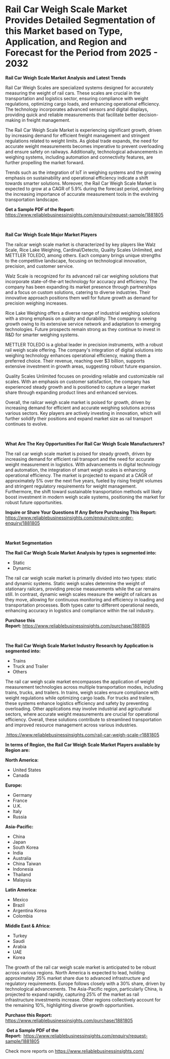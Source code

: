 <p><h1>Rail Car Weigh Scale Market Provides Detailed Segmentation of this Market based on Type, Application, and Region and Forecast for the Period from 2025 - 2032</h1></p><p><strong>Rail Car Weigh Scale Market Analysis and Latest Trends</strong></p>
<p><p>Rail Car Weigh Scales are specialized systems designed for accurately measuring the weight of rail cars. These scales are crucial in the transportation and logistics sector, ensuring compliance with weight regulations, optimizing cargo loads, and enhancing operational efficiency. The technology incorporates advanced sensors and digital displays, providing quick and reliable measurements that facilitate better decision-making in freight management.</p><p>The Rail Car Weigh Scale Market is experiencing significant growth, driven by increasing demand for efficient freight management and stringent regulations related to weight limits. As global trade expands, the need for accurate weight measurements becomes imperative to prevent overloading and ensure safety on railways. Additionally, technological advancements in weighing systems, including automation and connectivity features, are further propelling the market forward.</p><p>Trends such as the integration of IoT in weighing systems and the growing emphasis on sustainability and operational efficiency indicate a shift towards smarter solutions. Moreover, the Rail Car Weigh Scale Market is expected to grow at a CAGR of 5.9% during the forecast period, underlining the increasing importance of accurate measurement tools in the evolving transportation landscape.</p></p>
<p><strong>Get a Sample PDF of the Report:&nbsp;</strong> <a href="https://www.reliablebusinessinsights.com/enquiry/request-sample/1881805?utm_campaign=2201&utm_medium=2&utm_source=Github&utm_content=ia&utm_term=23022025&utm_id=rail-car-weigh-scale">https://www.reliablebusinessinsights.com/enquiry/request-sample/1881805</a></p>
<p>&nbsp;</p>
<p><strong>Rail Car Weigh Scale Major Market Players</strong></p>
<p><p>The railcar weigh scale market is characterized by key players like Walz Scale, Rice Lake Weighing, Cardinal/Detecto, Quality Scales Unlimited, and METTLER TOLEDO, among others. Each company brings unique strengths to the competitive landscape, focusing on technological innovation, precision, and customer service.</p><p>Walz Scale is recognized for its advanced rail car weighing solutions that incorporate state-of-the-art technology for accuracy and efficiency. The company has been expanding its market presence through partnerships and a focus on custom solutions, catering to diverse industries. Their innovative approach positions them well for future growth as demand for precision weighing increases.</p><p>Rice Lake Weighing offers a diverse range of industrial weighing solutions with a strong emphasis on quality and durability. The company is seeing growth owing to its extensive service network and adaptation to emerging technologies. Future prospects remain strong as they continue to invest in R&D for smarter weighing systems.</p><p>METTLER TOLEDO is a global leader in precision instruments, with a robust rail weigh scale offering. The company's integration of digital solutions into weighing technology enhances operational efficiency, making them a preferred choice. Their revenue, reaching over $3 billion, supports extensive investment in growth areas, suggesting robust future expansion.</p><p>Quality Scales Unlimited focuses on providing reliable and customizable rail scales. With an emphasis on customer satisfaction, the company has experienced steady growth and is positioned to capture a larger market share through expanding product lines and enhanced services.</p><p>Overall, the railcar weigh scale market is poised for growth, driven by increasing demand for efficient and accurate weighing solutions across various sectors. Key players are actively investing in innovation, which will further solidify their positions and expand market size as rail transport continues to evolve.</p></p>
<p>&nbsp;</p>
<p><strong>What Are The Key Opportunities For Rail Car Weigh Scale Manufacturers?</strong></p>
<p><p>The rail car weigh scale market is poised for steady growth, driven by increasing demand for efficient rail transport and the need for accurate weight measurement in logistics. With advancements in digital technology and automation, the integration of smart weigh scales is enhancing operational efficiency. The market is projected to expand at a CAGR of approximately 5% over the next five years, fueled by rising freight volumes and stringent regulatory requirements for weight management. Furthermore, the shift toward sustainable transportation methods will likely boost investment in modern weigh scale systems, positioning the market for robust future opportunities.</p></p>
<p><strong>Inquire or Share Your Questions If Any Before Purchasing This Report:</strong> <a href="https://www.reliablebusinessinsights.com/enquiry/pre-order-enquiry/1881805?utm_campaign=2201&utm_medium=2&utm_source=Github&utm_content=ia&utm_term=23022025&utm_id=rail-car-weigh-scale">https://www.reliablebusinessinsights.com/enquiry/pre-order-enquiry/1881805</a></p>
<p>&nbsp;</p>
<p><strong>Market Segmentation</strong></p>
<p><strong>The Rail Car Weigh Scale Market Analysis by types is segmented into:</strong></p>
<p><ul><li>Static</li><li>Dynamic</li></ul></p>
<p><p>The rail car weigh scale market is primarily divided into two types: static and dynamic systems. Static weigh scales determine the weight of stationary railcars, providing precise measurements while the car remains still. In contrast, dynamic weigh scales measure the weight of railcars as they move, allowing for continuous monitoring and efficiency in loading and transportation processes. Both types cater to different operational needs, enhancing accuracy in logistics and compliance within the rail industry.</p></p>
<p><strong>Purchase this Report:&nbsp;</strong><a href="https://www.reliablebusinessinsights.com/purchase/1881805?utm_campaign=2201&utm_medium=2&utm_source=Github&utm_content=ia&utm_term=23022025&utm_id=rail-car-weigh-scale">https://www.reliablebusinessinsights.com/purchase/1881805</a></p>
<p>&nbsp;</p>
<p><strong>The Rail Car Weigh Scale Market Industry Research by Application is segmented into:</strong></p>
<p><ul><li>Trains</li><li>Truck and Trailer</li><li>Others</li></ul></p>
<p><p>The rail car weigh scale market encompasses the application of weight measurement technologies across multiple transportation modes, including trains, trucks, and trailers. In trains, weigh scales ensure compliance with weight regulations while optimizing cargo loads. For trucks and trailers, these systems enhance logistics efficiency and safety by preventing overloading. Other applications may involve industrial and agricultural sectors, where accurate weight measurements are crucial for operational efficiency. Overall, these solutions contribute to streamlined transportation and improved resource management across various industries.</p></p>
<p><a href="https://www.reliablebusinessinsights.com/rail-car-weigh-scale-r1881805?utm_campaign=2201&utm_medium=2&utm_source=Github&utm_content=ia&utm_term=23022025&utm_id=rail-car-weigh-scale">&nbsp;https://www.reliablebusinessinsights.com/rail-car-weigh-scale-r1881805</a></p>
<p><strong>In terms of Region, the Rail Car Weigh Scale Market Players available by Region are:</strong></p>
<p>
    <p> <strong> North America: </strong>
        <ul>
            <li>United States</li>
            <li>Canada</li>
        </ul>
        </p> 
    <p> <strong> Europe: </strong>
        <ul>
            <li>Germany</li>
            <li>France</li>
            <li>U.K.</li>
            <li>Italy</li>
            <li>Russia</li>
        </ul>
        </p> 
    <p> <strong> Asia-Pacific: </strong>
        <ul>
            <li>China</li>
            <li>Japan</li>
            <li>South Korea</li>
            <li>India</li>
            <li>Australia</li>
            <li>China Taiwan</li>
            <li>Indonesia</li>
            <li>Thailand</li>
            <li>Malaysia</li>
        </ul>
        </p> 
    <p> <strong> Latin America: </strong>
        <ul>
            <li>Mexico</li>
            <li>Brazil</li>
            <li>Argentina Korea</li>
            <li>Colombia</li>
        </ul>
        </p> 
    <p> <strong> Middle East & Africa: </strong>
        <ul>
            <li>Turkey</li>
            <li>Saudi</li>
            <li>Arabia</li>
            <li>UAE</li>
            <li>Korea</li>
        </ul>
    </p>
    </p>
<p><p>The growth of the rail car weigh scale market is anticipated to be robust across various regions. North America is expected to lead, holding approximately 35% market share due to advanced infrastructure and regulatory requirements. Europe follows closely with a 30% share, driven by technological advancements. The Asia-Pacific region, particularly China, is projected to expand rapidly, capturing 25% of the market as rail infrastructure investments increase. Other regions collectively account for the remaining 10%, highlighting diverse growth opportunities.</p></p>
<p><strong>Purchase this Report: </strong><a href="https://www.reliablebusinessinsights.com/purchase/1881805?utm_campaign=2201&utm_medium=2&utm_source=Github&utm_content=ia&utm_term=23022025&utm_id=rail-car-weigh-scale">https://www.reliablebusinessinsights.com/purchase/1881805</a></p>
<p>&nbsp;<strong>Get a Sample PDF of the Report:&nbsp;&nbsp;</strong><a href="https://www.reliablebusinessinsights.com/enquiry/request-sample/1881805?utm_campaign=2201&utm_medium=2&utm_source=Github&utm_content=ia&utm_term=23022025&utm_id=rail-car-weigh-scale">https://www.reliablebusinessinsights.com/enquiry/request-sample/1881805</a></p>
<p><strong></strong></p>
<p>Check more reports on <a href="https://www.reliablebusinessinsights.com/?utm_campaign=2201&utm_medium=2&utm_source=Github&utm_content=ia&utm_term=23022025&utm_id=rail-car-weigh-scale">https://www.reliablebusinessinsights.com/</a></p>